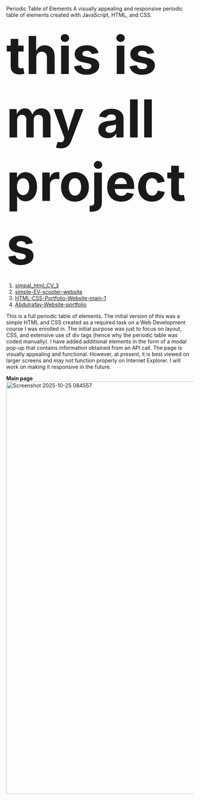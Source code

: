 Periodic Table of Elements A visually appealing and responsive periodic table of elements created with JavaScript, HTML, and CSS.

   <strong style="font-size: 10em;">
    this is my all projects
</strong>
<br>

1. <a href="https://abdul-rafaycodeder.github.io/simpal_html_CV_3/">simpal_html_CV_3</a>
2. <a href="https://abdul-rafaycodeder.github.io/simple-EV-scooter-website/">simple-EV-scooter-website</a>
3. <a href="https://abdul-rafaycodeder.github.io/HTML-CSS-Portfolio-Website-main-1/">HTML-CSS-Portfolio-Website-main-1</a>
4. <a href="https://rafay-website.surge.sh/">Abdulrafay-Website-portfolio</a>

This is a full periodic table of elements. The initial version of this was a simple HTML and CSS created as a required task on a Web Development course I was enrolled in. The initial purpose was just to focus on layout, CSS, and extensive use of div tags (hence why the periodic table was coded manually).
I have added additional elements in 
the form of a modal pop-up that contains information obtained from an API call. The page is visually appealing and functional. However, at present, it is best viewed on larger screens and may not function properly on Internet Explorer. I will work on making it responsive in the future.

<strong>
    Main page
</strong>

<img width="1581" height="1105" alt="Screenshot 2025-10-25 084557" src="https://github.com/user-attachments/assets/d97db21d-61fa-4121-9f4b-9a07a43874c6" />



